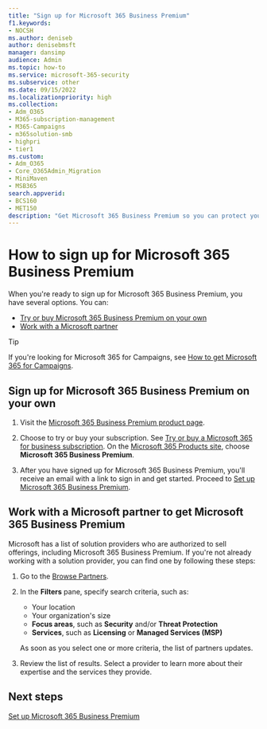 ```yaml
---
title: "Sign up for Microsoft 365 Business Premium"
f1.keywords:
- NOCSH
ms.author: deniseb
author: denisebmsft
manager: dansimp
audience: Admin
ms.topic: how-to
ms.service: microsoft-365-security
ms.subservice: other
ms.date: 09/15/2022
ms.localizationpriority: high
ms.collection: 
- Adm_O365
- M365-subscription-management 
- M365-Campaigns
- m365solution-smb
- highpri
- tier1
ms.custom:
- Adm_O365
- Core_O365Admin_Migration
- MiniMaven
- MSB365
search.appverid:
- BCS160
- MET150
description: "Get Microsoft 365 Business Premium so you can protect your company from cybersecurity threats to devices, email, data, and communications."
---
```


# How to sign up for Microsoft 365 Business Premium

When you're ready to sign up for Microsoft 365 Business Premium, you have several options. You can:

- [Try or buy Microsoft 365 Business Premium on your own](#sign-up-for-microsoft-365-business-premium-on-your-own)
- [Work with a Microsoft partner](#work-with-a-microsoft-partner-to-get-microsoft-365-business-premium)

> [!TIP]
> If you're looking for Microsoft 365 for Campaigns, see [How to get Microsoft 365 for Campaigns](get-microsoft-365-campaigns.md).

## Sign up for Microsoft 365 Business Premium on your own

1. Visit the [Microsoft 365 Business Premium product page](https://www.microsoft.com/en-us/microsoft-365/business/microsoft-365-business-premium?activetab=pivot%3aoverviewtab).

2. Choose to try or buy your subscription. See [Try or buy a Microsoft 365 for business subscription](../commerce/try-or-buy-microsoft-365.md). On the [Microsoft 365 Products site](https://www.aka.ms/office365signup), choose **Microsoft 365 Business Premium**.

3. After you have signed up for Microsoft 365 Business Premium, you'll receive an email with a link to sign in and get started. Proceed to [Set up Microsoft 365 Business Premium](m365bp-setup.md).

## Work with a Microsoft partner to get Microsoft 365 Business Premium

Microsoft has a list of solution providers who are authorized to sell offerings, including Microsoft 365 Business Premium. If you're not already working with a solution provider, you can find one by following these steps: 

1. Go to the [Browse Partners](https://appsource.microsoft.com/marketplace/partner-dir).

2. In the **Filters** pane, specify search criteria, such as:

   - Your location
   - Your organization's size
   - **Focus areas**, such as **Security** and/or **Threat Protection** 
   - **Services**, such as **Licensing** or **Managed Services (MSP)**

   As soon as you select one or more criteria, the list of partners updates.

3. Review the list of results. Select a provider to learn more about their expertise and the services they provide.

## Next steps

[Set up Microsoft 365 Business Premium](m365bp-setup.md)